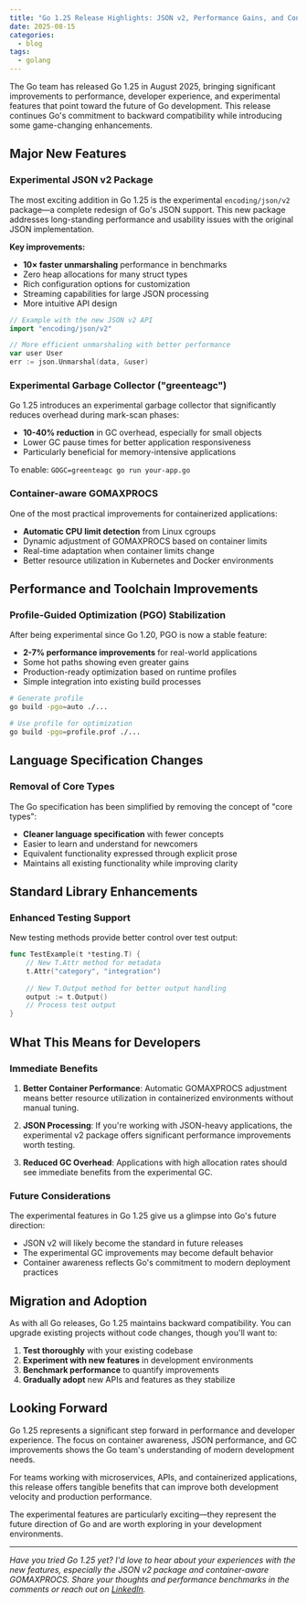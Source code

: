 ```yaml
---
title: "Go 1.25 Release Highlights: JSON v2, Performance Gains, and Container Awareness"
date: 2025-08-15
categories:
  - blog
tags:
  - golang
---
```


The Go team has released Go 1.25 in August 2025, bringing significant improvements to performance, developer experience, and experimental features that point toward the future of Go development. This release continues Go's commitment to backward compatibility while introducing some game-changing enhancements.

## Major New Features

### Experimental JSON v2 Package

The most exciting addition in Go 1.25 is the experimental `encoding/json/v2` package—a complete redesign of Go's JSON support. This new package addresses long-standing performance and usability issues with the original JSON implementation.

**Key improvements:**
- **10× faster unmarshaling** performance in benchmarks
- Zero heap allocations for many struct types
- Rich configuration options for customization
- Streaming capabilities for large JSON processing
- More intuitive API design

```go
// Example with the new JSON v2 API
import "encoding/json/v2"

// More efficient unmarshaling with better performance
var user User
err := json.Unmarshal(data, &user)
```

### Experimental Garbage Collector ("greenteagc")

Go 1.25 introduces an experimental garbage collector that significantly reduces overhead during mark-scan phases:

- **10-40% reduction** in GC overhead, especially for small objects
- Lower GC pause times for better application responsiveness
- Particularly beneficial for memory-intensive applications

To enable: `GOGC=greenteagc go run your-app.go`

### Container-aware GOMAXPROCS

One of the most practical improvements for containerized applications:

- **Automatic CPU limit detection** from Linux cgroups
- Dynamic adjustment of GOMAXPROCS based on container limits
- Real-time adaptation when container limits change
- Better resource utilization in Kubernetes and Docker environments

## Performance and Toolchain Improvements

### Profile-Guided Optimization (PGO) Stabilization

After being experimental since Go 1.20, PGO is now a stable feature:

- **2-7% performance improvements** for real-world applications
- Some hot paths showing even greater gains
- Production-ready optimization based on runtime profiles
- Simple integration into existing build processes

```bash
# Generate profile
go build -pgo=auto ./...

# Use profile for optimization
go build -pgo=profile.prof ./...
```

## Language Specification Changes

### Removal of Core Types

The Go specification has been simplified by removing the concept of "core types":

- **Cleaner language specification** with fewer concepts
- Easier to learn and understand for newcomers
- Equivalent functionality expressed through explicit prose
- Maintains all existing functionality while improving clarity

## Standard Library Enhancements

### Enhanced Testing Support

New testing methods provide better control over test output:

```go
func TestExample(t *testing.T) {
    // New T.Attr method for metadata
    t.Attr("category", "integration")
    
    // New T.Output method for better output handling
    output := t.Output()
    // Process test output
}
```

## What This Means for Developers

### Immediate Benefits

1. **Better Container Performance**: Automatic GOMAXPROCS adjustment means better resource utilization in containerized environments without manual tuning.

2. **JSON Processing**: If you're working with JSON-heavy applications, the experimental v2 package offers significant performance improvements worth testing.

3. **Reduced GC Overhead**: Applications with high allocation rates should see immediate benefits from the experimental GC.

### Future Considerations

The experimental features in Go 1.25 give us a glimpse into Go's future direction:

- JSON v2 will likely become the standard in future releases
- The experimental GC improvements may become default behavior
- Container awareness reflects Go's commitment to modern deployment practices

## Migration and Adoption

As with all Go releases, Go 1.25 maintains backward compatibility. You can upgrade existing projects without code changes, though you'll want to:

1. **Test thoroughly** with your existing codebase
2. **Experiment with new features** in development environments
3. **Benchmark performance** to quantify improvements
4. **Gradually adopt** new APIs and features as they stabilize

## Looking Forward

Go 1.25 represents a significant step forward in performance and developer experience. The focus on container awareness, JSON performance, and GC improvements shows the Go team's understanding of modern development needs.

For teams working with microservices, APIs, and containerized applications, this release offers tangible benefits that can improve both development velocity and production performance.

The experimental features are particularly exciting—they represent the future direction of Go and are worth exploring in your development environments.

---

*Have you tried Go 1.25 yet? I'd love to hear about your experiences with the new features, especially the JSON v2 package and container-aware GOMAXPROCS. Share your thoughts and performance benchmarks in the comments or reach out on [LinkedIn](https://www.linkedin.com/in/beingvaibhav/).*